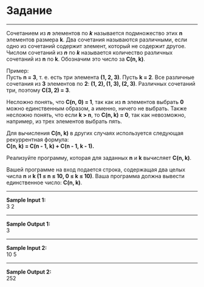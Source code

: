 # Задание
---
Сочетанием из ***n*** элементов по ***k*** называется подмножество этих **n** элементов размера **k**.
Два сочетания называются различными, если одно из сочетаний содержит элемент, который не содержит другое.
Числом сочетаний из ***n*** по ***k*** называется количество различных сочетаний из **n** по **k**. Обозначим это число за **C(n, k)**.

Пример:</br>
Пусть **n = 3**, т. е. есть три элемента **(1, 2, 3)**. Пусть **k = 2**.
Все различные сочетания из **3** элементов по **2**: **(1, 2), (1, 3), (2, 3)**.
Различных сочетаний три, поэтому **C(3, 2) = 3**.

Несложно понять, что **C(n, 0) = 1**, так как из **n** элементов выбрать **0** можно единственным образом, а именно, ничего не выбрать.
Также несложно понять, что если **k > n**, то **C(n, k) = 0**, так как невозможно, например, из трех элементов выбрать пять.

Для вычисления **C(n, k)** в других случаях используется следующая рекуррентная формула:</br>
**C(n, k) = C(n - 1, k) + C(n - 1, k - 1).**

Реализуйте программу, которая для заданных **n** и **k** вычисляет **C(n, k)**.

Вашей программе на вход подается строка, содержащая два целых числа **n** и **k (1 ≤ n ≤ 10, 0 ≤ k ≤ 10)**.
Ваша программа должна вывести единственное число: **C(n, k)**.

---

**Sample Input 1:**</br>
3 2</br>

---

**Sample Output 1:**</br>
3</br>

---

**Sample Input 2:**</br>
10 5</br>

---

**Sample Output 2:**</br>
252</br>